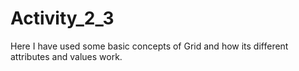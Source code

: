 # Activity_2_3
Here I have used some basic concepts of Grid and how its different attributes and values work.
